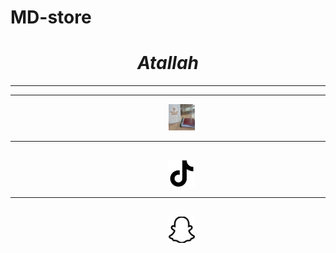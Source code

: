 # MD-store
<html>
<head>
</head>
<body>
<h1 style="text-align:center;"><i>Atallah</i></h1>
<hr>
<hr>  
<pre>
                              <a href="https://www.instagram.com/ia_di8"><img src="https://github.com/Atallah88/MD-store/blob/e1caef9e455ccac2ed3626931c986e8db267c59f/IMG_7850.JPG" alt="ia_di8" style="width:42px;height:42px;"></a>
<hr>                             
                              <a href="https://www.tiktok.com/@ia_di8?lang=en"><img src="https://raw.githubusercontent.com/Atallah88/MD-store/1f50132a65a069194a977a74708361aa17348e32/download.png" alt="ia_di8" style="width:42px;height:42px;"></a>
<hr>                          
                              <a href="https://accounts.snapchat.com/v2/welcome"><img src="https://github.com/Atallah88/MD-store/blob/main/download%20(1).png?raw=true" alt="ia_di8" style="width:42px;height:42px;"></a>
</pre>
</body>
</html>
